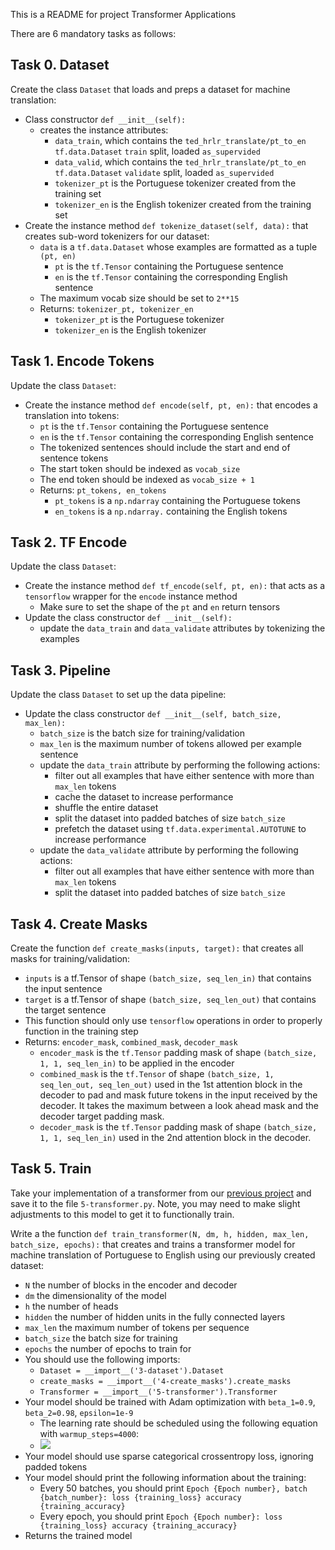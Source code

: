 This is a README for project Transformer Applications

There are 6 mandatory tasks as follows:

## Task 0. Dataset
Create the class  `Dataset`  that loads and preps a dataset for machine translation:

-   Class constructor  `def __init__(self):`
    -   creates the instance attributes:
        -   `data_train`, which contains the  `ted_hrlr_translate/pt_to_en`  `tf.data.Dataset`  `train`  split, loaded  `as_supervided`
        -   `data_valid`, which contains the  `ted_hrlr_translate/pt_to_en`  `tf.data.Dataset`  `validate`  split, loaded  `as_supervided`
        -   `tokenizer_pt`  is the Portuguese tokenizer created from the training set
        -   `tokenizer_en`  is the English tokenizer created from the training set
-   Create the instance method  `def tokenize_dataset(self, data):`  that creates sub-word tokenizers for our dataset:
    -   `data`  is a  `tf.data.Dataset`  whose examples are formatted as a tuple  `(pt, en)`
        -   `pt`  is the  `tf.Tensor`  containing the Portuguese sentence
        -   `en`  is the  `tf.Tensor`  containing the corresponding English sentence
    -   The maximum vocab size should be set to  `2**15`
    -   Returns:  `tokenizer_pt, tokenizer_en`
        -   `tokenizer_pt`  is the Portuguese tokenizer
        -   `tokenizer_en`  is the English tokenizer

## Task 1. Encode Tokens
Update the class  `Dataset`:

-   Create the instance method  `def encode(self, pt, en):`  that encodes a translation into tokens:
    -   `pt`  is the  `tf.Tensor`  containing the Portuguese sentence
    -   `en`  is the  `tf.Tensor`  containing the corresponding English sentence
    -   The tokenized sentences should include the start and end of sentence tokens
    -   The start token should be indexed as  `vocab_size`
    -   The end token should be indexed as  `vocab_size + 1`
    -   Returns:  `pt_tokens, en_tokens`
        -   `pt_tokens`  is a  `np.ndarray`  containing the Portuguese tokens
        -   `en_tokens`  is a  `np.ndarray.`  containing the English tokens

## Task 2. TF Encode
Update the class  `Dataset`:

-   Create the instance method  `def tf_encode(self, pt, en):`  that acts as a  `tensorflow`  wrapper for the  `encode`  instance method
    -   Make sure to set the shape of the  `pt`  and  `en`  return tensors
-   Update the class constructor  `def __init__(self):`
    -   update the  `data_train`  and  `data_validate`  attributes by tokenizing the examples

## Task 3. Pipeline
Update the class  `Dataset`  to set up the data pipeline:

-   Update the class constructor  `def __init__(self, batch_size, max_len):`
    -   `batch_size`  is the batch size for training/validation
    -   `max_len`  is the maximum number of tokens allowed per example sentence
    -   update the  `data_train`  attribute by performing the following actions:
        -   filter out all examples that have either sentence with more than  `max_len`  tokens
        -   cache the dataset to increase performance
        -   shuffle the entire dataset
        -   split the dataset into padded batches of size  `batch_size`
        -   prefetch the dataset using  `tf.data.experimental.AUTOTUNE`  to increase performance
    -   update the  `data_validate`  attribute by performing the following actions:
        -   filter out all examples that have either sentence with more than  `max_len`  tokens
        -   split the dataset into padded batches of size  `batch_size`

## Task 4. Create Masks
Create the function  `def create_masks(inputs, target):`  that creates all masks for training/validation:

-   `inputs`  is a tf.Tensor of shape  `(batch_size, seq_len_in)`  that contains the input sentence
-   `target`  is a tf.Tensor of shape  `(batch_size, seq_len_out)`  that contains the target sentence
-   This function should only use  `tensorflow`  operations in order to properly function in the training step
-   Returns:  `encoder_mask`,  `combined_mask`,  `decoder_mask`
    -   `encoder_mask`  is the  `tf.Tensor`  padding mask of shape  `(batch_size, 1, 1, seq_len_in)`  to be applied in the encoder
    -   `combined_mask`  is the  `tf.Tensor`  of shape  `(batch_size, 1, seq_len_out, seq_len_out)`  used in the 1st attention block in the decoder to pad and mask future tokens in the input received by the decoder. It takes the maximum between a look ahead mask and the decoder target padding mask.
    -   `decoder_mask`  is the  `tf.Tensor`  padding mask of shape  `(batch_size, 1, 1, seq_len_in)`  used in the 2nd attention block in the decoder.

## Task 5. Train
Take your implementation of a transformer from our  [previous project](https://intranet.hbtn.io/rltoken/DDhZoE-SIBD6O59OEzvylg "previous project")  and save it to the file  `5-transformer.py`. Note, you may need to make slight adjustments to this model to get it to functionally train.

Write a the function  `def train_transformer(N, dm, h, hidden, max_len, batch_size, epochs):`  that creates and trains a transformer model for machine translation of Portuguese to English using our previously created dataset:

-   `N`  the number of blocks in the encoder and decoder
-   `dm`  the dimensionality of the model
-   `h`  the number of heads
-   `hidden`  the number of hidden units in the fully connected layers
-   `max_len`  the maximum number of tokens per sequence
-   `batch_size`  the batch size for training
-   `epochs`  the number of epochs to train for
-   You should use the following imports:
    -   `Dataset = __import__('3-dataset').Dataset`
    -   `create_masks = __import__('4-create_masks').create_masks`
    -   `Transformer = __import__('5-transformer').Transformer`
-   Your model should be trained with Adam optimization with  `beta_1=0.9`,  `beta_2=0.98`,  `epsilon=1e-9`
    -   The learning rate should be scheduled using the following equation with  `warmup_steps=4000`:
    -   ![](https://s3.eu-west-3.amazonaws.com/hbtn.intranet/uploads/medias/2020/9/39ceb6fefc25283cd8ee7a3f302ae799b6051bcd.png?X-Amz-Algorithm=AWS4-HMAC-SHA256&X-Amz-Credential=AKIA4MYA5JM5DUTZGMZG%2F20230814%2Feu-west-3%2Fs3%2Faws4_request&X-Amz-Date=20230814T143832Z&X-Amz-Expires=86400&X-Amz-SignedHeaders=host&X-Amz-Signature=ebba5ad90db6c809c094840340e67fa6e520d229151a0b3349df58f2372c584f)
-   Your model should use sparse categorical crossentropy loss, ignoring padded tokens
-   Your model should print the following information about the training:
    -   Every 50 batches, you should print  `Epoch {Epoch number}, batch {batch_number}: loss {training_loss} accuracy {training_accuracy}`
    -   Every epoch, you should print  `Epoch {Epoch number}: loss {training_loss} accuracy {training_accuracy}`
-   Returns the trained model